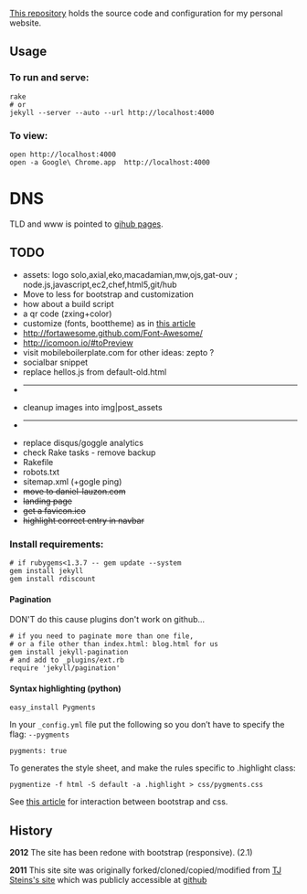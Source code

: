 [This repository](https://github.com/daneroo/onehundredhellos) holds the source code and configuration for my personal website.

## Usage

### To run and serve:

    rake
    # or
    jekyll --server --auto --url http://localhost:4000

### To view:

    open http://localhost:4000
    open -a Google\ Chrome.app  http://localhost:4000

# DNS
 TLD and www is pointed to [gihub pages](https://help.github.com/articles/setting-up-a-custom-domain-with-pages). 

## TODO

* assets: logo solo,axial,eko,macadamian,mw,ojs,gat-ouv ; node.js,javascript,ec2,chef,html5,git/hub
* Move to less for bootstrap and customization
* how about a build script
* a qr code (zxing+color)
* customize (fonts, boottheme) as in [this article](http://antjanus.com/blog/web-design-tips/user-interface-usability/customize-twitter-bootstrap-into-themes/)
* http://fortawesome.github.com/Font-Awesome/
* http://icomoon.io/#toPreview
* visit mobileboilerplate.com for other ideas: zepto ?
* socialbar snippet
* replace hellos.js from default-old.html
* ------------------
* cleanup images into img|post_assets
* ----------------
*   replace disqus/goggle analytics
*   check Rake tasks - remove backup
*   Rakefile
*   robots.txt
*   sitemap.xml (+gogle ping)
* <strike>move to daniel-lauzon.com</strike>
* <strike>landing page</strike>
* <strike>get a favicon.ico</strike>
* <strike>highlight correct entry in navbar</strike>

### Install requirements:

    # if rubygems<1.3.7 -- gem update --system
    gem install jekyll
    gem install rdiscount

#### Pagination 
DON'T do this cause plugins don't work on github...

    # if you need to paginate more than one file, 
    # or a file other than index.html: blog.html for us
    gem install jekyll-pagination
    # and add to _plugins/ext.rb
    require 'jekyll/pagination'

#### Syntax highlighting (python)

    easy_install Pygments

In your `_config.yml` file put the following so you don’t have to specify the flag: `--pygments`

    pygments: true

To generates the style sheet, and make the rules specific to .highlight class:

    pygmentize -f html -S default -a .highlight > css/pygments.css
    
See [this article](http://www.stehem.net/2012/02/14/how-to-get-pygments-to-work-with-jekyll.html) for interaction between bootstrap and css.


## History
**2012** The site has been redone with bootstrap (responsive). (2.1)

**2011** This site site was originally forked/cloned/copied/modified from [TJ Steins's site](http://tjstein.com/) which was publicly accessible at [github](https://github.com/bummercloud/tjstein.com)

    